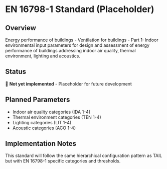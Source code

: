 # EN 16798-1 Standard (Placeholder)

## Overview
Energy performance of buildings - Ventilation for buildings - Part 1: Indoor environmental input parameters for design and assessment of energy performance of buildings addressing indoor air quality, thermal environment, lighting and acoustics.

## Status
🚧 **Not yet implemented** - Placeholder for future development

## Planned Parameters
- Indoor air quality categories (IDA 1-4)
- Thermal environment categories (TEN 1-4)  
- Lighting categories (LIT 1-4)
- Acoustic categories (ACO 1-4)

## Implementation Notes
This standard will follow the same hierarchical configuration pattern as TAIL but with EN 16798-1 specific categories and thresholds.